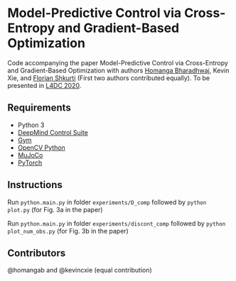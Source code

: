 Model-Predictive Control via Cross-Entropy and Gradient-Based Optimization
======

Code accompanying the paper Model-Predictive Control via Cross-Entropy and Gradient-Based Optimization with authors [Homanga Bharadhwaj](https://homangab.github.io), Kevin Xie, and [Florian Shkurti](http://www.cs.toronto.edu/~florian/) (First two authors contributed equally). To be presented in [L4DC 2020](https://sites.google.com/berkeley.edu/l4dc/accepted-papers).

Requirements
------------

- Python 3
- [DeepMind Control Suite](https://github.com/deepmind/dm_control) 
- [Gym](https://gym.openai.com/)
- [OpenCV Python](https://pypi.python.org/pypi/opencv-python)
- [MuJoCo](http://www.mujoco.org/)
- [PyTorch](http://pytorch.org/)


Instructions
------------

Run `python.main.py` in folder `experiments/D_comp` followed by `python plot.py` (for Fig. 3a in the paper)

Run `python.main.py` in folder `experiments/discont_comp` followed by `python plot_num_obs.py` (for Fig. 3b in the paper) 

Contributors
------------
@homangab and @kevincxie (equal contribution)




